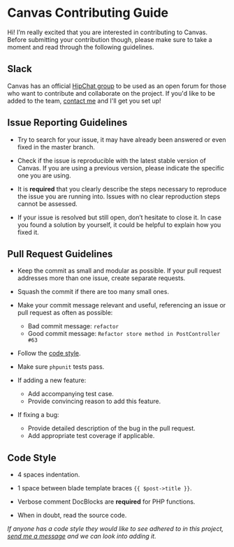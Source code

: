 # Canvas Contributing Guide

Hi! I’m really excited that you are interested in contributing to Canvas. Before submitting your contribution though, please make sure to take a moment and read through the following guidelines.

## Slack

Canvas has an official [HipChat group](https://canvas-blog.hipchat.com/home) to be used as an open forum for those who want to contribute and collaborate on the project. If you'd like to be added to the team, [contact me](mailto:austin.todd.j@gmail.com) and I'll get you set up! 

## Issue Reporting Guidelines

- Try to search for your issue, it may have already been answered or even fixed in the master branch.

- Check if the issue is reproducible with the latest stable version of Canvas. If you are using a previous version, please indicate the specific one you are using.

- It is **required** that you clearly describe the steps necessary to reproduce the issue you are running into. Issues with no clear reproduction steps cannot be assessed.

- If your issue is resolved but still open, don’t hesitate to close it. In case you found a solution by yourself, it could be helpful to explain how you fixed it.

## Pull Request Guidelines

- Keep the commit as small and modular as possible. If your pull request addresses more than one issue, create separate requests.

- Squash the commit if there are too many small ones.

- Make your commit message relevant and useful, referencing an issue or pull request as often as possible:
    - Bad commit message: `refactor`
    - Good commit message: `Refactor store method in PostController #63`

- Follow the [code style](#code-style).

- Make sure `phpunit` tests pass.

- If adding a new feature:
    - Add accompanying test case.
    - Provide convincing reason to add this feature.

- If fixing a bug:
    - Provide detailed description of the bug in the pull request.
    - Add appropriate test coverage if applicable.

## Code Style

- 4 spaces indentation.

- 1 space between blade template braces `{{ $post->title }}`.

- Verbose comment DocBlocks are **required** for PHP functions.

- When in doubt, read the source code.

*If anyone has a code style they would like to see adhered to in this project, [send me a message](mailto:austin.todd.j@gmail.com) and we can look into adding it.*
